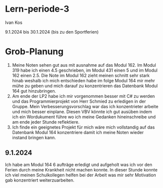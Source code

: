 # Lern-periode-3
Ivan Kos

9.1.2024 bis 30.1.2024 (bis zu den Sportferien)

# Grob-Planung
1. Meine Noten sehen gut aus mit ausnahme auf das Modul 162. Im Modul 319 habe ich einen 4.5 geschrieben, im Modul 431 einen 5 und im Modul 162 einen 2.5. Die Note im Modul 162 zieht meinen schnitt sehr stark hinab weshalb ich mich entschieden habe im folge Modul 164 mir mehr mühe zu geben und mich darauf zu konzentrieren das Datenbank Modul 164 gut hinzubringen.
2. Am ende der LP2 habe ich mir vorgenommen besser mit C# zu werden und das Programmierprojekt von Herr Schmied zu erledigen in der Gruppe. Mein Verbesserungsvorschlag war das ich konzentrieter arbeite und mich besser einplane. Diesen VBV könnte ich gut ausüben indem ich ein Wordukument führe wo ich meine Gedanken hineinschreibe und am ende jeder Stunde reflektiere.
3. Ich finde ein geeignetes Projekt für mich wäre mich vollstandig auf das Datenbank Modul 164 konzentriere damit ich meine Noten wieder instand bringen kann.

## 9.1.2024

Ich habe am Modul 164 6 aufträge erledigt und aufgeholt was ich vor den Ferien durch meine Krankheit nicht machen konnte. In dieser Stunde konnte ich viel meinen Schulkollegen helfen bei der Arbeit was mir sehr Motivation gab konzentriert weiterzuarbeiten. 
